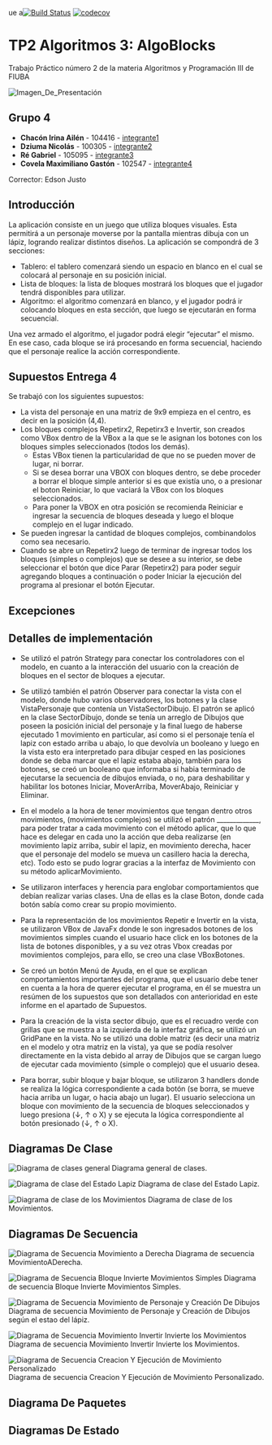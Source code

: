 ue a[![Build Status](https://travis-ci.org/fiuba/algo3_proyecto_base_tp2.svg?branch=master)](https://travis-ci.org/fiuba/algo3_proyecto_base_tp2) [![codecov](https://codecov.io/gh/fiuba/algo3_proyecto_base_tp2/branch/master/graph/badge.svg)](https://codecov.io/gh/fiuba/algo3_proyecto_base_tp2)



# TP2 Algoritmos 3: AlgoBlocks

Trabajo Práctico número 2 de la materia Algoritmos y Programación III de FIUBA


![Imagen_De_Presentación](https://i.imgur.com/UPhL64r.png)

## Grupo 4

* **Chacón Irina Ailén** - 104416 - [integrante1](https://github.com/iruchita)
* **Dziuma Nicolás** - 100305  - [integrante2](https://github.com/nicolasss1993)
* **Ré Gabriel** - 105095 - [integrante3](https://github.com/Gabriel-Re)
* **Covela Maximiliano Gastón** - 102547 - [integrante4](https://github.com/MaximilianoCovela)

Corrector: Edson Justo

## Introducción

La aplicación consiste en un juego que utiliza bloques visuales.
Esta permitirá a un personaje moverse por la pantalla mientras dibuja con un lápiz, logrando realizar distintos diseños.
La aplicación se compondrá de 3 secciones:
- Tablero: el tablero comenzará siendo un espacio en blanco en el cual se colocará al personaje en su posición inicial.
- Lista de bloques: la lista de bloques mostrará los bloques que el jugador tendrá disponibles para utilizar.
- Algoritmo: el algoritmo comenzará en blanco, y el jugador podrá ir colocando bloques en esta sección, que luego se ejecutarán en forma secuencial.

Una vez armado el algoritmo, el jugador podrá elegir “ejecutar” el mismo.
En ese caso, cada bloque se irá procesando en forma secuencial, haciendo que el personaje realice la acción correspondiente.


## Supuestos Entrega 4

Se trabajó con los siguientes supuestos:

- La vista del personaje en una matriz de 9x9 empieza en el centro, es decir en la
posición (4,4).
- Los bloques complejos Repetirx2, Repetirx3 e Invertir, son creados
como VBox dentro de la VBox a la que se le asignan los botones con
  los bloques simples seleccionados (todos los demás).
  - Estas VBox tienen la particularidad de que no se pueden mover
 de lugar, ni borrar.
  - Si se desea borrar una VBOX con bloques dentro, se debe proceder
 a borrar el bloque simple anterior si es que existía uno, o a presionar
    el boton Reiniciar, lo que vaciará la VBox con los bloques
    seleccionados.
  - Para poner la VBOX en otra posición se recomienda Reiniciar
   e ingresar la secuencia de bloques deseada y luego el bloque 
   complejo en el lugar indicado.
- Se pueden ingresar la cantidad de bloques complejos, combinandolos
como sea necesario.
- Cuando se abre un Repetirx2 luego de terminar de ingresar todos 
los bloques (simples o complejos) que se desee a su interior, se debe
seleccionar el botón que dice Parar (Repetirx2) para poder seguir
  agregando bloques a continuación o poder Iniciar la ejecución
  del programa al presionar el botón Ejecutar.
  
## Excepciones

## Detalles de implementación

- Se utilizó el patrón Strategy para conectar los controladores
con el modelo, en cuanto a la interacción del usuario con la 
creación de bloques en el sector de bloques a ejecutar.
- Se utilizó también el patrón Observer para conectar la vista con el 
modelo, donde hubo varios observadores, los botones y la clase
VistaPersonaje que contenía un VistaSectorDibujo.
El patrón se aplicó en la clase SectorDibujo, donde se tenía un
arreglo de Dibujos que poseen la posición inicial del personaje y 
  la final luego de haberse ejecutado 1 movimiento en particular, así como 
  si el personaje tenía el lapiz con estado arriba u abajo, lo 
  que devolvía un booleano y luego en la vista esto era interpretado
  para dibujar cesped en las posiciones donde se deba marcar
  que el lapiz estaba abajo, también para los botones, se creó 
  un booleano que informaba si habia terminado de ejecutarse
  la secuencia de dibujos enviada, o no, para deshabilitar y habilitar
  los botones Iniciar, MoverArriba, MoverAbajo, Reiniciar y Eliminar.
  
- En el modelo a la hora de tener movimientos que tengan 
dentro otros movimientos, (movimientos complejos) se utilizó 
  el patrón _____________, para poder tratar a cada movimiento 
  con el método aplicar, que lo que hace es delegar en cada uno
  la acción que deba realizarse (en movimiento lapiz arriba, 
  subir el lapiz, en movimiento derecha, hacer que el personaje
  del modelo se mueva un casillero hacia la derecha, etc). Todo esto
  se pudo lograr gracias a la interfaz de Movimiento con su método
  aplicarMovimiento.
  
- Se utilizaron interfaces y herencia para englobar comportamientos
que debían realizar varias clases. Una de ellas es la clase
  Boton, donde cada botón sabía como crear su propio movimiento.
  
- Para la representación de los movimientos Repetir e Invertir en la
vista, se utilizaron VBox de JavaFx donde le son ingresados
  botones de los movimientos simples cuando el usuario 
  hace click en los botones de la lista de botones disponibles,
  y a su vez otras Vbox creadas por movimientos complejos, para ello, se creo una clase
  VBoxBotones.
  
- Se creó un botón Menú de Ayuda, en el que se explican 
comportamientos importantes del programa, que el usuario debe
  tener en cuenta a la hora de querer ejecutar el programa, en él
  se muestra un resúmen de los supuestos que son detallados
  con anterioridad en este informe en el apartado de Supuestos.
  
- Para la creación de la vista sector dibujo, que es el 
recuadro verde con grillas que se muestra a la izquierda de 
  la interfaz gráfica, se utilizó un GridPane en la vista.
  No se utilizó una doble matriz (es decir una matriz en el 
  modelo y otra matriz en la vista), ya que se podía resolver
  directamente en la vista debido al array de Dibujos que se 
  cargan luego de ejecutar cada movimiento (simple o complejo)
  que el usuario desea. 

- Para borrar, subir bloque y bajar bloque, se utilizaron 
3 handlers donde se realiza la lógica correspondiente a cada botón 
  (se borra, se mueve hacia arriba un lugar, o hacia abajo un lugar).
  El usuario selecciona un bloque con movimiento de la secuencia
  de bloques 
  seleccionados y luego presiona (↓, ↑ o X) y se ejecuta la lógica
  correspondiente al botón presionado (↓, ↑ o X).
  

  



  



## Diagramas De Clase

![Diagrama de clases general](https://i.imgur.com/zFC1Gbi.png)
Diagrama general de clases.

![Diagrama de clase del Estado Lapiz](https://i.imgur.com/YvFnfyP.png)
Diagrama de clase del Estado Lapiz.

![Diagrama de clase de los Movimientos](https://i.imgur.com/tyGxePD.png)
Diagrama de clase de los Movimientos.

## Diagramas De Secuencia

![Diagrama de Secuencia Movimiento a Derecha]()
Diagrama de secuencia MovimientoADerecha.

![Diagrama de Secuencia Bloque Invierte Movimientos Simples](https://i.imgur.com/sPvfvtW.png)
Diagrama de secuencia Bloque Invierte Movimientos Simples.

![Diagrama de Secuencia Movimiento de Personaje y Creación De Dibujos](https://i.imgur.com/TrU3xWU.png)
Diagrama de secuencia Movimiento de Personaje y Creación de Dibujos según el estao del lápiz.

![Diagrama de Secuencia Movimiento Invertir Invierte los Movimientos](https://i.imgur.com/sPvfvtW.png)
Diagrama de secuencia Movimiento Invertir Invierte los Movimientos.

![Diagrama de Secuencia Creacion Y Ejecución de Movimiento Personalizado](https://i.imgur.com/KpScFY5.png)
Diagrama de secuencia Creacion Y Ejecución de Movimiento Personalizado.

## Diagrama De Paquetes


## Diagramas De Estado



